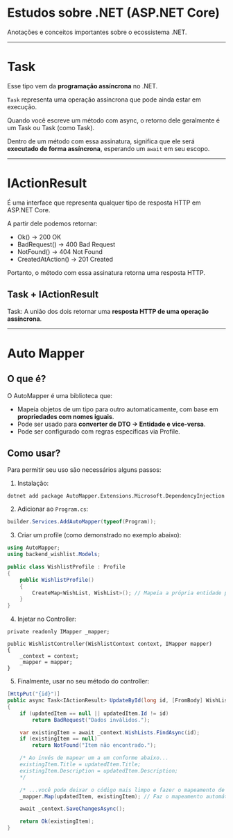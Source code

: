 # Estudos sobre .NET (ASP.NET Core)

Anotações e conceitos importantes sobre o ecossistema .NET.

---

# Task

Esse tipo vem da **programação assíncrona** no .NET.

`Task` representa uma operação assíncrona que pode ainda estar em execução.

Quando você escreve um método com async, o retorno dele geralmente é um Task ou Task<T> (como Task<IActionResult>).

Dentro de um método com essa assinatura, significa que ele será **executado de forma assíncrona**, esperando um `await` em seu escopo.

---

# IActionResult

É uma interface que representa qualquer tipo de resposta HTTP em ASP.NET Core.

A partir dele podemos retornar:
- Ok() → 200 OK
- BadRequest() → 400 Bad Request
- NotFound() → 404 Not Found
- CreatedAtAction() → 201 Created

Portanto, o método com essa assinatura retorna uma resposta HTTP.

## Task + IActionResult

Task<IActionResult>: A união dos dois retornar uma **resposta HTTP de uma operação assíncrona**.

---

# Auto Mapper

## O que é?

O AutoMapper é uma biblioteca que:

- Mapeia objetos de um tipo para outro automaticamente, com base em **propriedades com nomes iguais**.
- Pode ser usado para **converter de DTO → Entidade e vice-versa**.
- Pode ser configurado com regras específicas via Profile.

## Como usar?
Para permitir seu uso são necessários alguns passos:

1. Instalação:
```
dotnet add package AutoMapper.Extensions.Microsoft.DependencyInjection
```
2. Adicionar ao `Program.cs`:
```C#
builder.Services.AddAutoMapper(typeof(Program));
```
3. Criar um profile (como demonstrado no exemplo abaixo):
```C#
using AutoMapper;
using backend_wishlist.Models;

public class WishlistProfile : Profile
{
    public WishlistProfile()
    {
        CreateMap<WishList, WishList>(); // Mapeia a própria entidade para ela mesma
    }
}
```
4. Injetar no Controller:
```
private readonly IMapper _mapper;

public WishlistController(WishlistContext context, IMapper mapper)
{
    _context = context;
    _mapper = mapper;
}
```
5. Finalmente, usar no seu método do controller:
```C#
[HttpPut("{id}")]
public async Task<IActionResult> UpdateById(long id, [FromBody] WishList updatedItem)
{
    if (updatedItem == null || updatedItem.Id != id)
        return BadRequest("Dados inválidos.");

    var existingItem = await _context.WishLists.FindAsync(id);
    if (existingItem == null)
        return NotFound("Item não encontrado.");

    /* Ao invés de mapear um a um conforme abaixo...
    existingItem.Title = updatedItem.Title;
    existingItem.Description = updatedItem.Description;
    */

    /* ...você pode deixar o código mais limpo e fazer o mapeamento de forma prática e simples */
    _mapper.Map(updatedItem, existingItem); // Faz o mapeamento automático

    await _context.SaveChangesAsync();

    return Ok(existingItem);
}
```
